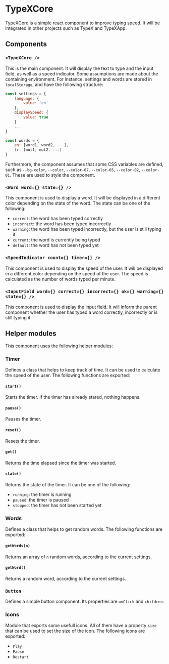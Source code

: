 # TypeXCore

TypeXCore is a simple react component to improve typing speed. It will be integrated in other projects such as TypeX and TypeXApp.

## Components

### `<TypeXCore />`

This is the main component. It will display the text to type and the input field, as well as a speed indicator. Some assumptions are made about the containing environment. For instance, settings and words are stored in `localStorage`, and have the following structure:

```js
const settings = {
    language: {
        value: 'en'
    },
    displaySpeed: {
        value: true
    }
    ...
}

const words = {
    en: [word1, word2, ...],
    fr: [mot1, mot2, ...]
}
```

Furthermore, the component assumes that some CSS variables are defined, such as `--bg-color`, `--color`, `--color-07`, `--color-05`, `--color-02`, `--color-01`. These are used to style the component.

### `<Word word={} state={} />`

This component is used to display a word. It will be displayed in a different color depending on the state of the word. The state can be one of the following:

- `correct`: the word has been typed correctly
- `incorrect`: the word has been typed incorrectly
- `warning`: the word has been typed incorrectly, but the user is still typing it
- `current`: the word is currently being typed
- `default`: the word has not been typed yet

### `<SpeedIndicator count={} timer={} />`

This component is used to display the speed of the user. It will be displayed in a different color depending on the speed of the user. The speed is calculated as the number of words typed per minute.

### `<InputField word={} correct={} incorrect={} ok={} warning={} state={} />`

This component is used to display the input field. It will inform the parent component whether the user has typed a word correctly, incorrectly or is still typing it.

## Helper modules

This component uses the following helper modules:

### Timer

Defines a class that helps to keep track of time. It can be used to calculate the speed of the user. The following functions are exported:

#### `start()`

Starts the timer. If the timer has already stared, nothing happens.

#### `pause()`

Pauses the timer.

#### `reset()`

Resets the timer.

#### `get()`

Returns the time elapsed since the timer was started.

#### `state()`

Returns the state of the timer. It can be one of the following:

- `running`: the timer is running
- `paused`: the timer is paused
- `stopped`: the timer has not been started yet

### Words

Defines a class that helps to get random words. The following functions are exported:

#### `getWords(n)`

Returns an array of `n` random words, according to the current settings.

#### `getWord()`

Returns a random word, according to the current settings.

### `Button`

Defines a simple button component. Its properties are `onClick` and `children`.

### Icons

Module that exports some usefull icons. All of them have a property `size` that can be used to set the size of the icon. The following icons are exported:

- `Play`
- `Pause`
- `Restart`